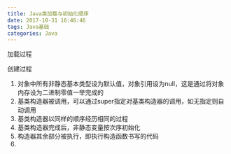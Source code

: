 ```yaml
---
title: Java类加载与初始化顺序
date: 2017-10-31 16:46:46
tags: Java基础
categories: Java
---
```


加载过程



创建过程

1. 对象中所有非静态基本类型设为默认值，对象引用设为null，这是通过将对象内存设为二进制零值一举完成的
2. 基类构造器被调用，可以通过super指定对基类构造器的调用，如无指定则自动调用
3. 基类构造器以同样的顺序经历相同的过程
4. 基类构造器完成后，非静态变量按次序初始化
5. 构造器其余部分被执行，即执行构造函数书写的代码
6. ​